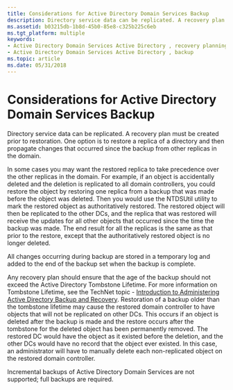 ```yaml
---
title: Considerations for Active Directory Domain Services Backup
description: Directory service data can be replicated. A recovery plan must be created prior to restoration.
ms.assetid: b03215db-1b8d-45b0-85e8-c325b225c6eb
ms.tgt_platform: multiple
keywords:
- Active Directory Domain Services Active Directory , recovery planning
- Active Directory Domain Services Active Directory , backup
ms.topic: article
ms.date: 05/31/2018
---
```


# Considerations for Active Directory Domain Services Backup

Directory service data can be replicated. A recovery plan must be created prior to restoration. One option is to restore a replica of a directory and then propagate changes that occurred since the backup from other replicas in the domain.

In some cases you may want the restored replica to take precedence over the other replicas in the domain. For example, if an object is accidentally deleted and the deletion is replicated to all domain controllers, you could restore the object by restoring one replica from a backup that was made before the object was deleted. Then you would use the NTDSUtil utility to mark the restored object as authoritatively restored. The restored object will then be replicated to the other DCs, and the replica that was restored will receive the updates for all other objects that occurred since the time the backup was made. The end result for all the replicas is the same as that prior to the restore, except that the authoritatively restored object is no longer deleted.

All changes occurring during backup are stored in a temporary log and added to the end of the backup set when the backup is complete.

Any recovery plan should ensure that the age of the backup should not exceed the Active Directory Tombstone Lifetime. For more information on Tombstone Lifetime, see the TechNet topic - [Introduction to Administering Active Directory Backup and Recovery](https://TechNet.Microsoft.Com/library/cc816677.aspx). Restoration of a backup older than the tombstone lifetime may cause the restored domain controller to have objects that will not be replicated on other DCs. This occurs if an object is deleted after the backup is made and the restore occurs after the tombstone for the deleted object has been permanently removed. The restored DC would have the object as it existed before the deletion, and the other DCs would have no record that the object ever existed. In this case, an administrator will have to manually delete each non-replicated object on the restored domain controller.

Incremental backups of Active Directory Domain Services are not supported; full backups are required.

 

 




